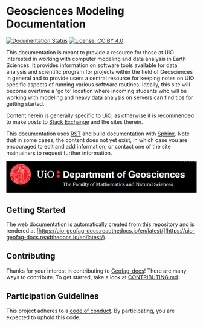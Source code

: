 # Geosciences Modeling Documentation

[![Documentation Status](https://readthedocs.org/projects/uio-geofag-docs/badge/?version=latest)](https://uio-geofag-docs.readthedocs.io/en/latest/?badge=latest)
[![License: CC BY 4.0](https://img.shields.io/badge/License-CC%20BY%204.0-lightgrey.svg)](https://creativecommons.org/licenses/by/4.0/)


This documentation is meant to provide a resource for those at UiO interested in working with computer modeling 
and data analysis in Earth Sciences. It provides information on software tools available for data analysis 
and scientific program for projects within the field of Geosciences in general and to provide users a central 
resource for keeping notes on UIO specific aspects of running various software routines. 
Ideally, this site will become overtime a 'go to' location where incoming students who will be working 
with modeling and heavy data analysis on servers can find tips for getting started.


Content herein is generally specific to UiO, as otherwise it is recommended to make posts to [Stack Exchange](https://stackexchange.com/sites)
 and the sites therein.

This documentation uses [RST](http://docutils.sourceforge.net/rst.html) and build documentation with 
[Sphinx](http://www.sphinx-doc.org/en/master/).
 Note that in some cases, the content does not yet exist, in which case you are encouraged to edit and add 
 information, or contact one of the site maintainers to request further information.

<img src="img/geofag.png" alt="Department of Geosciences">

## Getting Started

The web documentation is automatically created from this repository and is rendered at [https://uio-geofag-docs.readthedocs.io/en/latest/](https://uio-geofag-docs.readthedocs.io/en/latest/).

## Contributing

Thanks for your interest in contributing to [Geofag-docs](https://uio-geofag-docs.readthedocs.io/en/latest/)! There are many ways to contribute. To get started, take a look at [CONTRIBUTING.md](CONTRIBUTING.md).

## Participation Guidelines

This project adheres to a [code of conduct](CODE_OF_CONDUCT.md). By participating, you are expected to uphold this code. 

